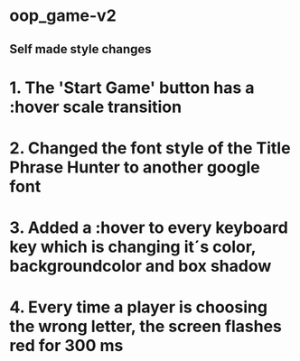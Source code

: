 # oop_game-v2

 ## Self made style changes ##

 # 1. The 'Start Game' button has a :hover scale transition
 # 2. Changed the font style of the Title Phrase Hunter to another google font
 # 3. Added a :hover to every keyboard key which is changing it´s color, backgroundcolor and box shadow
 # 4. Every time a player is choosing the wrong letter, the screen flashes red for 300 ms
